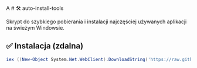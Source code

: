 A # 🛠 auto-install-tools

Skrypt do szybkiego pobierania i instalacji najczęściej używanych aplikacji na świeżym Windowsie.

## ✅ Instalacja (zdalna)

```powershell
iex ((New-Object System.Net.WebClient).DownloadString('https://raw.githubusercontent.com/NAZWA_UZYTKOWNIKA/auto-install-tools/main/install.ps1'))
